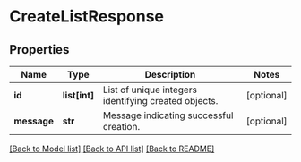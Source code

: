 # CreateListResponse

## Properties
Name | Type | Description | Notes
------------ | ------------- | ------------- | -------------
**id** | **list[int]** | List of unique integers identifying created objects. | [optional] 
**message** | **str** | Message indicating successful creation. | [optional] 

[[Back to Model list]](../README.md#documentation-for-models) [[Back to API list]](../README.md#documentation-for-api-endpoints) [[Back to README]](../README.md)


